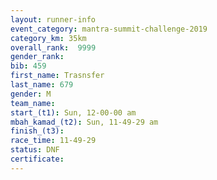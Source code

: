 ```yaml
---
layout: runner-info 
event_category: mantra-summit-challenge-2019 
category_km: 35km 
overall_rank:  9999
gender_rank: 
bib: 459
first_name: Trasnsfer
last_name: 679
gender: M
team_name: 
start_(t1): Sun, 12-00-00 am
mbah_kamad_(t2): Sun, 11-49-29 am
finish_(t3): 
race_time: 11-49-29
status: DNF
certificate: 
---
```

